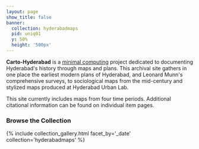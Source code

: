 ```yaml
---
layout: page
show_title: false
banner:
  collection: hyderabadmaps
  pid: uniq01
  y: 50%
  height: '500px'
---
```


__Carto-Hyderabad__ is a [minimal computing](http://go-dh.github.io/mincomp/) project dedicated to documenting Hyderabad's history through maps and plans. This archival site gathers in one place the earliest modern plans of Hyderabad, and Leonard Munn's comprehensive surveys, to sociological maps from the mid-century and stylized maps produced at Hyderabad Urban Lab.

This site currently includes maps from four time periods. Additional citational information can be found on individual item pages.

### Browse the Collection

{% include collection_gallery.html facet_by='_date' collection='hyderabadmaps' %}
